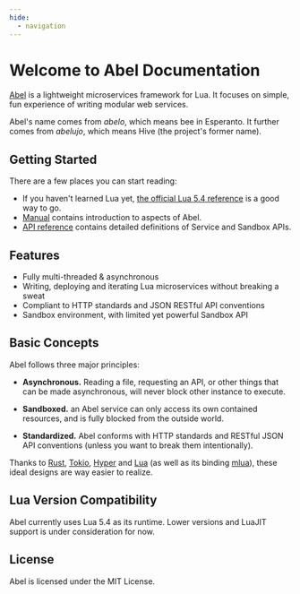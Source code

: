 ```yaml
---
hide:
  - navigation
---
```


# Welcome to Abel Documentation

[Abel](https://github.com/hack3ric/abel) is a lightweight microservices framework for Lua. It focuses on simple, fun experience of writing modular web services.

Abel's name comes from *abelo*, which means bee in Esperanto. It further comes from *abelujo*, which means Hive (the project's former name).

## Getting Started

There are a few places you can start reading:

- If you haven't learned Lua yet, [the official Lua 5.4 reference](https://www.lua.org/manual/5.4/) is a good way to go.
- [Manual](/getting-started/installation) contains introduction to aspects of Abel.
- [API reference](/api/builtins) contains detailed definitions of Service and Sandbox APIs.

## Features

- Fully multi-threaded & asynchronous
- Writing, deploying and iterating Lua microservices without breaking a sweat
- Compliant to HTTP standards and JSON RESTful API conventions
- Sandbox environment, with limited yet powerful Sandbox API

## Basic Concepts

Abel follows three major principles:

- **Asynchronous.** Reading a file, requesting an API, or other things that can be made asynchronous, will never block other instance to execute.

- **Sandboxed.** an Abel service can only access its own contained resources, and is fully blocked from the outside world.

- **Standardized.** Abel conforms with HTTP standards and RESTful JSON API conventions (unless you want to break them intentionally).

Thanks to [Rust](https://rust-lang.org), [Tokio](https://tokio.rs), [Hyper](https://hyper.rs) and [Lua](https://lua.org) (as well as its binding [mlua](https://github.com/khvzak/mlua)), these ideal designs are way easier to realize.

## Lua Version Compatibility

Abel currently uses Lua 5.4 as its runtime. Lower versions and LuaJIT support is under consideration for now.

## License

Abel is licensed under the MIT License.
